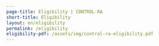 ```yaml
---
page-title: Eligibility | CONTROL-RA
short-title: Eligibility
layout: en/eligibility
permalink: /eligibility
eligibility-pdf: /assets/img/control-ra-eligibility.pdf
---
```

